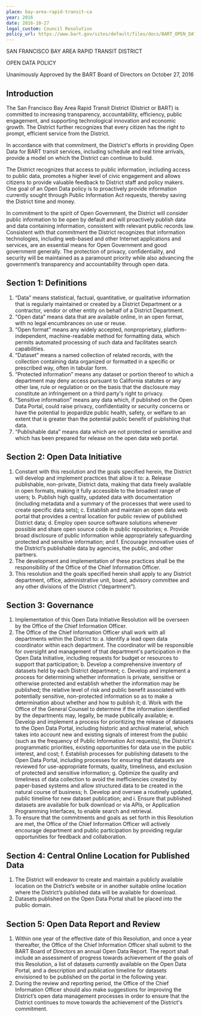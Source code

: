 ```yaml
---
place: bay-area-rapid-transit-ca
year: 2016
date: 2016-10-27
legal_custom: Council Resolution
policy_url: https://www.bart.gov/sites/default/files/docs/BART_OPEN_DATA_POLICY_FINAL.pdf
---
```


SAN FRANCISCO BAY AREA RAPID TRANSIT DISTRICT

OPEN DATA POLICY

Unanimously Approved by the BART Board of Directors on October 27, 2016

## Introduction

The San Francisco Bay Area Rapid Transit District (District or BART) is committed to increasing transparency, accountability, efficiency, public engagement, and supporting technological innovation and economic growth. The District further recognizes that every citizen has the right to prompt, efficient service from the District.

In accordance with that commitment, the District's efforts in providing Open Data for BART transit services, including schedule and real time arrivals, provide a model on which the District can continue to build.

The District recognizes that access to public information, including access to public data, promotes a higher level of civic engagement and allows citizens to provide valuable feedback to District staff and policy makers. One goal of an Open Data policy is to proactively provide information currently sought through Public Information Act requests, thereby saving the District time and money.

In commitment to the spirit of Open Government, the District will consider public information to be open by default and will proactively publish data and data containing information, consistent with relevant public records law. Consistent with that commitment the District recognizes that information technologies, including web-based and other Internet applications and services, are an essential means for Open Government and good government generally. The protection of privacy, confidentiality, and security will be maintained as a paramount priority while also advancing the government’s transparency and accountability through open data.

## Section 1: Definitions

1. “Data” means statistical, factual, quantitative, or qualitative information that is regularly maintained or created by a District Department or a contractor, vendor or other entity on behalf of a District Department.
2. “Open data” means data that are available online, in an open format, with no legal encumbrances on use or reuse.
3. “Open format” means any widely accepted, nonproprietary, platform-independent, machine-readable method for formatting data, which permits automated processing of such data and facilitates search capabilities.
4. “Dataset” means a named collection of related records, with the collection containing data organized or formatted in a specific or prescribed way, often in tabular form.
5. “Protected information” means any dataset or portion thereof to which a department may deny access pursuant to California statutes or any other law, rule or regulation or on the basis that the disclosure may constitute an infringement on a third party's right to privacy.
6. “Sensitive information” means any data which, if published on the Open Data Portal, could raise privacy, confidentiality or security concerns or have the potential to jeopardize public health, safety, or welfare to an extent that is greater than the potential public benefit of publishing that data.
7. “Publishable data” means data which are not protected or sensitive and which has been prepared for release on the open data web portal.

## Section 2: Open Data Initiative

1. Constant with this resolution and the goals specified herein, the District will develop and implement practices that allow it to:
a. Release publishable, non-private, District data, making that data freely available in open formats, making it fully accessible to the broadest range of users;
b. Publish high quality, updated data with documentation (including metadata and a summary of the processes that were used to create specific data sets);
c. Establish and maintain an open data web portal that provides a central location for public review of published District data;
d. Employ open source software solutions whenever possible and share open source code in public repositories;
e. Provide broad disclosure of public information while appropriately safeguarding protected and sensitive information; and
f. Encourage innovative uses of the District’s publishable data by agencies, the public, and other partners.
2. The development and implementation of these practices shall be the responsibility of the Office of the Chief Information Officer.
3. This resolution and the goals specified herein shall apply to any District department, office, administrative unit, board, advisory committee and any other divisions of the District (“department”).

## Section 3: Governance

1. Implementation of this Open Data Initiative Resolution will be overseen by the Office of the Chief Information Officer.
2. The Office of the Chief Information Officer shall work with all departments within the District to:
a. Identify a lead open data coordinator within each department. The coordinator will be responsible for oversight and management of that department's participation in the Open Data Initiative, including requests for budget or resources to support that participation;
b. Develop a comprehensive inventory of datasets held by each District department;
c. Develop and implement a process for determining whether information is private, sensitive or otherwise protected and establish whether the information may be published; the relative level of risk and public benefit associated with potentially sensitive, non-protected information so as to make a determination about whether and how to publish it;
d. Work with the Office of the General Counsel to determine if the information identified by the departments may, legally, be made publically available;
e. Develop and implement a process for prioritizing the release of datasets to the Open Data Portal, including historic and archival material, which takes into account new and existing signals of interest from the public (such as the frequency of Public Information Act requests), the District's programmatic priorities, existing opportunities for data use in the public interest, and cost;
f. Establish processes for publishing datasets to the Open Data Portal, including processes for ensuring that datasets are reviewed for use-appropriate formats, quality, timeliness, and exclusion of protected and sensitive information;
g. Optimize the quality and timeliness of data collection to avoid the inefficiencies created by paper-based systems and allow structured data to be created in the natural course of business;
h. Develop and oversee a routinely updated, public timeline for new dataset publication; and
i. Ensure that published datasets are available for bulk download or via APIs, or Application Programming Interfaces, to enable search and retrieval.
3. To ensure that the commitments and goals as set forth in this Resolution are met, the Office of the Chief Information Officer will actively encourage department and public participation by providing regular opportunities for feedback and collaboration.

## Section 4: Central Online Location for Published Data

1. The District will endeavor to create and maintain a publicly available location on the District’s website or in another suitable online location where the District’s published data will be available for download.
2. Datasets published on the Open Data Portal shall be placed into the public domain.

## Section 5: Open Data Report and Review

1. Within one year of the effective date of this Resolution, and once a year thereafter, the Office of the Chief Information Officer shall submit to the BART Board of Directors an annual Open Data Report. The report shall include an assessment of progress towards achievement of the goals of this Resolution, a list of datasets currently available on the Open Data Portal, and a description and publication timeline for datasets envisioned to be published on the portal in the following year.
2. During the review and reporting period, the Office of the Chief Information Officer should also make suggestions for improving the District’s open data management processes in order to ensure that the District continues to move towards the achievement of the District's commitment.
